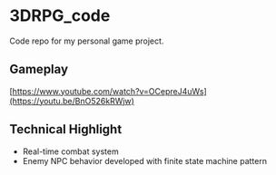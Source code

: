 # 3DRPG_code

Code repo for my personal game project.

## Gameplay
[https://www.youtube.com/watch?v=OCepreJ4uWs](https://youtu.be/BnO526kRWjw)


## Technical Highlight
- Real-time combat system
- Enemy NPC behavior developed with finite state machine pattern
